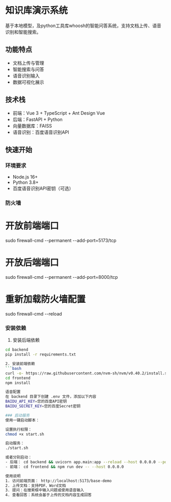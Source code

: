 # 知识库演示系统

基于本地模型，及python工具库whoosh的智能问答系统，支持文档上传、语音识别和智能搜索。

## 功能特点

- 文档上传与管理
- 智能搜索与问答
- 语音识别输入
- 数据可视化展示

## 技术栈

- 前端：Vue 3 + TypeScript + Ant Design Vue
- 后端：FastAPI + Python
- 向量数据库：FAISS
- 语音识别：百度语音识别API

## 快速开始

### 环境要求

- Node.js 16+
- Python 3.8+
- 百度语音识别API密钥（可选）

### 防火墙
# 开放前端端口
sudo firewall-cmd --permanent --add-port=5173/tcp

# 开放后端端口
sudo firewall-cmd --permanent --add-port=8000/tcp

# 重新加载防火墙配置
sudo firewall-cmd --reload

### 安装依赖

1. 安装后端依赖

```bash
cd backend
pip install -r requirements.txt

2. 安装前端依赖
```bash
curl -o- https://raw.githubusercontent.com/nvm-sh/nvm/v0.40.2/install.sh | bash
cd frontend
npm install

语音配置
在 backend 目录下创建 .env 文件，添加以下内容
BAIDU_API_KEY=您的百度API密钥
BAIDU_SECRET_KEY=您的百度Secret密钥

### 启动服务
使用一键启动脚本：

设置执行权限：
chmod +x start.sh

启动服务：
./start.sh

或者分别启动：
- 后端： cd backend && uvicorn app.main:app --reload --host 0.0.0.0 --port 8000
- 前端： cd frontend && npm run dev -- --host 0.0.0.0

使用说明
1. 访问前端页面： http://localhost:5173/base-demo
2. 上传文档：支持PDF、Word文档
3. 提问：在搜索框中输入问题或使用语音输入
4. 查看回答：系统会基于上传的文档内容生成回答